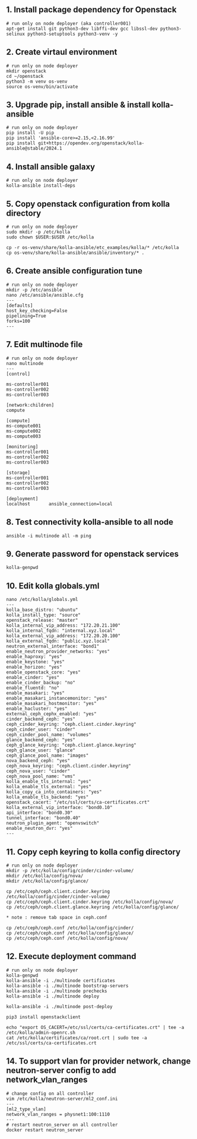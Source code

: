 ## 1. Install package dependency for Openstack
```
# run only on node deployer (aka controller001)
apt-get install git python3-dev libffi-dev gcc libssl-dev python3-selinux python3-setuptools python3-venv -y
```

## 2. Create virtaul environment
```
# run only on node deployer
mkdir openstack
cd ~/openstack
python3 -m venv os-venv
source os-venv/bin/activate
```

## 3. Upgrade pip, install ansible & install kolla-ansible
```
# run only on node deployer
pip install -U pip
pip install 'ansible-core>=2.15,<2.16.99'
pip install git+https://opendev.org/openstack/kolla-ansible@stable/2024.1
```

## 4. Install ansible galaxy 
```
# run only on node deployer
kolla-ansible install-deps
```
## 5. Copy openstack configuration from kolla directory
```
# run only on node deployer
sudo mkdir -p /etc/kolla
sudo chown $USER:$USER /etc/kolla

cp -r os-venv/share/kolla-ansible/etc_examples/kolla/* /etc/kolla
cp os-venv/share/kolla-ansible/ansible/inventory/* .
```

## 6. Create ansible configuration tune
```
# run only on node deployer
mkdir -p /etc/ansible
nano /etc/ansible/ansible.cfg
---
[defaults]
host_key_checking=False
pipelining=True
forks=100
---
```

## 7. Edit multinode file 
```
# run only on node deployer
nano multinode
---
[control]

ms-controller001
ms-controller002
ms-controller003

[network:children]
compute

[compute]
ms-compute001
ms-compute002
ms-compute003

[monitoring]
ms-controller001
ms-controller002
ms-controller003

[storage]
ms-controller001
ms-controller002
ms-controller003

[deployment]
localhost       ansible_connection=local
```

## 8. Test connectivity kolla-ansible to all node
```
ansible -i multinode all -m ping
```

## 9. Generate password for openstack services
```
kolla-genpwd
```

## 10. Edit kolla globals.yml
```
nano /etc/kolla/globals.yml
---
kolla_base_distro: "ubuntu"
kolla_install_type: "source"
openstack_release: "master"
kolla_internal_vip_address: "172.20.21.100"
kolla_internal_fqdn: "internal.xyz.local"
kolla_external_vip_address: "172.20.20.100"
kolla_external_fqdn: "public.xyz.local"
neutron_external_interface: "bond1"
enable_neutron_provider_networks: "yes"
enable_haproxy: "yes"
enable_keystone: "yes"
enable_horizon: "yes"
enable_openstack_core: "yes"
enable_cinder: "yes"
enable_cinder_backup: "no"
enable_fluentd: "no"
enable_masakari: "yes"
enable_masakari_instancemonitor: "yes"
enable_masakari_hostmonitor: "yes"
enable_hacluster: "yes"
external_ceph_cephx_enabled: "yes"
cinder_backend_ceph: "yes"
ceph_cinder_keyring: "ceph.client.cinder.keyring"
ceph_cinder_user: "cinder"
ceph_cinder_pool_name: "volumes"
glance_backend_ceph: "yes"
ceph_glance_keyring: "ceph.client.glance.keyring"
ceph_glance_user: "glance"
ceph_glance_pool_name: "images"
nova_backend_ceph: "yes"
ceph_nova_keyring: "ceph.client.cinder.keyring"
ceph_nova_user: "cinder"
ceph_nova_pool_name: "vms"
kolla_enable_tls_internal: "yes"
kolla_enable_tls_external: "yes"
kolla_copy_ca_into_containers: "yes"
kolla_enable_tls_backend: "yes"
openstack_cacert: "/etc/ssl/certs/ca-certificates.crt"
kolla_external_vip_interface: "bond0.10"
api_interface: "bond0.30"
tunnel_interface: "bond0.40"
neutron_plugin_agent: "openvswitch"
enable_neutron_dvr: "yes"
---
```

## 11. Copy ceph keyring to kolla config directory
```
# run only on node deployer
mkdir -p /etc/kolla/config/cinder/cinder-volume/
mkdir /etc/kolla/config/nova/
mkdir /etc/kolla/config/glance/

cp /etc/ceph/ceph.client.cinder.keyring /etc/kolla/config/cinder/cinder-volume/
cp /etc/ceph/ceph.client.cinder.keyring /etc/kolla/config/nova/
cp /etc/ceph/ceph.client.glance.keyring /etc/kolla/config/glance/

* note : remove tab space in ceph.conf 

cp /etc/ceph/ceph.conf /etc/kolla/config/cinder/
cp /etc/ceph/ceph.conf /etc/kolla/config/glance/
cp /etc/ceph/ceph.conf /etc/kolla/config/nova/
```

## 12. Execute deployment command 
```
# run only on node deployer
kolla-genpwd
kolla-ansible -i ./multinode certificates
kolla-ansible -i ./multinode bootstrap-servers
kolla-ansible -i ./multinode prechecks
kolla-ansible -i ./multinode deploy

kolla-ansible -i ./multinode post-deploy

pip3 install openstackclient

echo "export OS_CACERT=/etc/ssl/certs/ca-certificates.crt" | tee -a /etc/kolla/admin-openrc.sh
cat /etc/kolla/certificates/ca/root.crt | sudo tee -a /etc/ssl/certs/ca-certificates.crt
```

## 14. To support vlan for provider network, change neutron-server config to add network_vlan_ranges
```
# change config on all controller
vim /etc/kolla/neutron-server/ml2_conf.ini
---
[ml2_type_vlan]
network_vlan_ranges = physnet1:100:1110
---
# restart neutron_server on all controller
docker restart neutron_server
```


